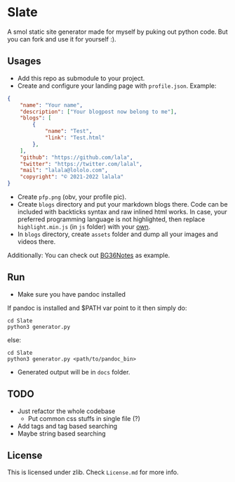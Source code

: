 # Slate

A smol static site generator made for myself by puking out python code. But you can fork and use it for yourself :).

## Usages

- Add this repo as submodule to your project.
- Create and configure your landing page with `profile.json`. Example:
```json
{
    "name": "Your name",
    "description": ["Your blogpost now belong to me"],
    "blogs": [
        {
            "name": "Test",
            "link": "Test.html"
        },
    ],
    "github": "https://github.com/lala",
    "twitter": "https://twitter.com/lalal",
    "mail": "lalala@lololo.com",
    "copyright": "© 2021-2022 lalala"
}
```
- Create `pfp.png` (obv, your profile pic).
- Create `blogs` directory and put your markdown blogs there. Code can be included with backticks syntax and raw inlined html works. In case, your preferred programming language is not highlighted, then replace `highlight.min.js` (in `js` folder) with your [own](https://highlightjs.org).
- In `blogs` directory, create `assets` folder and dump all your images and videos there.

Additionally:
You can check out [BG36Notes](https://github.com/BlackGoku36/BG36Notes) as example.

## Run

* Make sure you have pandoc installed

If pandoc is installed and $PATH var point to it then simply do:
```
cd Slate
python3 generator.py
```
else:
```
cd Slate
python3 generator.py <path/to/pandoc_bin>
```

* Generated output will be in `docs` folder.

## TODO

- Just refactor the whole codebase
    - Put common css stuffs in single file (?)
- Add tags and tag based searching
- Maybe string based searching

## License

This is licensed under zlib. Check `License.md` for more info.
